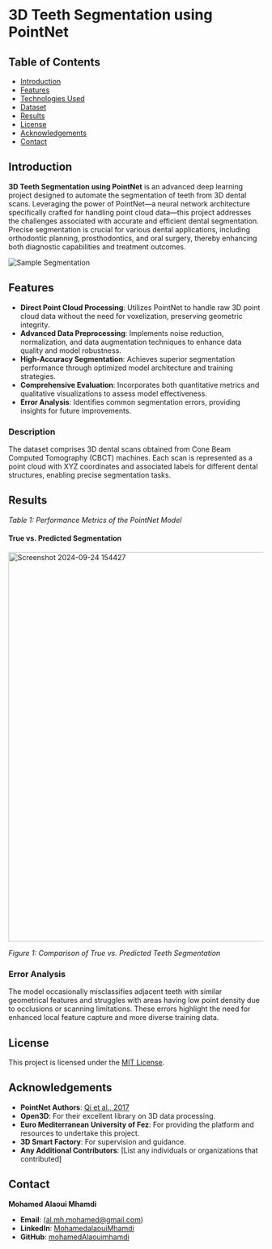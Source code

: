 # 3D Teeth Segmentation using PointNet


## Table of Contents

- [Introduction](#introduction)
- [Features](#features)
- [Technologies Used](#technologies-used)
- [Dataset](#dataset)
- [Results](#results)
- [License](#license)
- [Acknowledgements](#acknowledgements)
- [Contact](#contact)

## Introduction

**3D Teeth Segmentation using PointNet** is an advanced deep learning project designed to automate the segmentation of teeth from 3D dental scans. Leveraging the power of PointNet—a neural network architecture specifically crafted for handling point cloud data—this project addresses the challenges associated with accurate and efficient dental segmentation. Precise segmentation is crucial for various dental applications, including orthodontic planning, prosthodontics, and oral surgery, thereby enhancing both diagnostic capabilities and treatment outcomes.

![Sample Segmentation](path/to/sample_segmentation.png)

## Features

- **Direct Point Cloud Processing**: Utilizes PointNet to handle raw 3D point cloud data without the need for voxelization, preserving geometric integrity.
- **Advanced Data Preprocessing**: Implements noise reduction, normalization, and data augmentation techniques to enhance data quality and model robustness.
- **High-Accuracy Segmentation**: Achieves superior segmentation performance through optimized model architecture and training strategies.
- **Comprehensive Evaluation**: Incorporates both quantitative metrics and qualitative visualizations to assess model effectiveness.
- **Error Analysis**: Identifies common segmentation errors, providing insights for future improvements.



### Description

The dataset comprises 3D dental scans obtained from Cone Beam Computed Tomography (CBCT) machines. Each scan is represented as a point cloud with XYZ coordinates and associated labels for different dental structures, enabling precise segmentation tasks.

## Results


*Table 1: Performance Metrics of the PointNet Model*


#### True vs. Predicted Segmentation

<img width="770" alt="Screenshot 2024-09-24 154427" src="https://github.com/user-attachments/assets/a8ab6ccb-f6f7-4b1d-ab6a-8ee1b1fe5ce4">

*Figure 1: Comparison of True vs. Predicted Teeth Segmentation*




### Error Analysis

The model occasionally misclassifies adjacent teeth with similar geometrical features and struggles with areas having low point density due to occlusions or scanning limitations. These errors highlight the need for enhanced local feature capture and more diverse training data.

## License

This project is licensed under the [MIT License](LICENSE).

## Acknowledgements

- **PointNet Authors**: [Qi et al., 2017](https://arxiv.org/abs/1612.00593)
- **Open3D**: For their excellent library on 3D data processing.
- **Euro Mediterranean University of Fez**: For providing the platform and resources to undertake this project.
- **3D Smart Factory**: For supervision and guidance.
- **Any Additional Contributors**: [List any individuals or organizations that contributed]

## Contact

**Mohamed Alaoui Mhamdi**

- **Email**: (al.mh.mohamed@gmail.com)
- **LinkedIn**: [MohamedalaouiMhamdi](https://www.linkedin.com/in/alaoui-mhamdi-mohamed/)
- **GitHub**: [mohamedAlaouimhamdi](https://github.com/MohamedAlaouiMhamdi)



